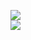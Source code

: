[![](https://img.shields.io/badge/Made%20With-Github%20Spray-lightgrey.svg?style=for-the-badge&logo=github)](https://github.com/Annihil/github-spray#4626)  
[![](https://i.imgur.com/2DrTn0Z.gif)](https://github.com/Annihil/github-spray)